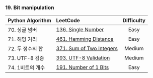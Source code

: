 ### 19. Bit manipulation

| Python Algorithm | LeetCode | Difficulty |
| :--- | :--- | :---: |
| 70. 싱글 넘버 | [136. Single Number](https://leetcode.com/problems/single-number/) | Easy |
| 71. 해밍 거리 | [461. Hamming Distance](https://leetcode.com/problems/hamming-distance/) | Easy |
| 72. 두 정수의 합 | [371. Sum of Two Integers](https://leetcode.com/problems/sum-of-two-integers/) | Medium |
| 73. UTF-8 검증 | [393. UTF-8 Validation](https://leetcode.com/problems/utf-8-validation/) | Medium |
| 74. 1비트의 개수 | [191. Number of 1 Bits](https://leetcode.com/problems/number-of-1-bits/) | Easy |